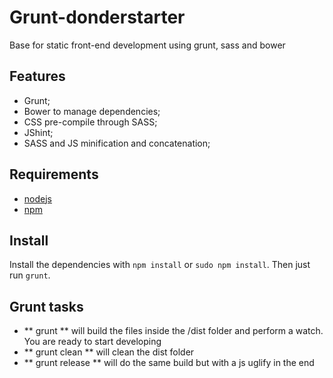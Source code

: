 # Grunt-donderstarter
Base for static front-end development using grunt, sass and bower

## Features
- Grunt;
- Bower to manage dependencies;
- CSS pre-compile through SASS;
- JShint;
- SASS and JS minification and concatenation;

## Requirements
- [nodejs](https://nodejs.org/)
- [npm](https://www.npmjs.com/)

## Install
Install the dependencies with `npm install` or `sudo npm install`. Then just run `grunt`.

## Grunt tasks
- ** grunt ** will build the files inside the /dist folder and perform a watch. You are ready to start developing
- ** grunt clean ** will clean the dist folder
- ** grunt release ** will do the same build but with a js uglify in the end